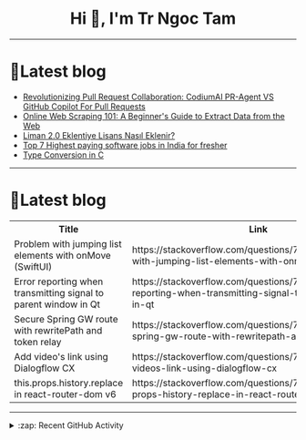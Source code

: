 <h1 align="center">Hi 👋, I'm Tr Ngoc Tam</h1>

---

# 📕Latest blog
<!-- BLOG-POST-LIST:START -->
- [Revolutionizing Pull Request Collaboration: CodiumAI PR-Agent VS GitHub Copilot For Pull Requests](https://dev.to/dukeofhazardz/revolutionizing-pull-request-collaboration-codiumai-pr-agent-vs-github-copilot-for-pull-requests-2e7o)
- [Online Web Scraping 101: A Beginner&#39;s Guide to Extract Data from the Web](https://dev.to/newsdataio/online-web-scraping-101-a-beginners-guide-to-extract-data-from-the-web-5fp0)
- [Liman 2.0 Eklentiye Lisans Nasıl Eklenir?](https://dev.to/aciklab/liman-20-eklentiye-lisans-nasil-eklenir-46b5)
- [Top 7 Highest paying software jobs in India for fresher](https://dev.to/learningpath/navigating-the-tech-jungle-the-highest-paying-software-jobs-in-india-for-fresher-5dm4)
- [Type Conversion in C](https://dev.to/sujithvsuresh/type-conversion-in-c-28bo)
<!-- BLOG-POST-LIST:END -->

---

# 📕Latest blog
<table>
  <tr><th>Title</th><th>Link</th></tr>
  <!-- STACKOVERFLOW:START --><tr><td>Problem with jumping list elements with onMove &lpar;SwiftUI&rpar;</td><td>https://stackoverflow.com/questions/77644548/problem-with-jumping-list-elements-with-onmove-swiftui</td></tr><tr><td>Error reporting when transmitting signal to parent window in Qt</td><td>https://stackoverflow.com/questions/77644543/error-reporting-when-transmitting-signal-to-parent-window-in-qt</td></tr><tr><td>Secure Spring GW route with rewritePath and token relay</td><td>https://stackoverflow.com/questions/77644539/secure-spring-gw-route-with-rewritepath-and-token-relay</td></tr><tr><td>Add video&#39;s link using Dialogflow CX</td><td>https://stackoverflow.com/questions/77644538/add-videos-link-using-dialogflow-cx</td></tr><tr><td>this.props.history.replace in react-router-dom v6</td><td>https://stackoverflow.com/questions/77644536/this-props-history-replace-in-react-router-dom-v6</td></tr><!-- STACKOVERFLOW:END -->
</table>

---

<details>
  <summary>:zap: Recent GitHub Activity</summary>
  
<!--START_SECTION:activity-->
<!--END_SECTION:activity-->

</details>
